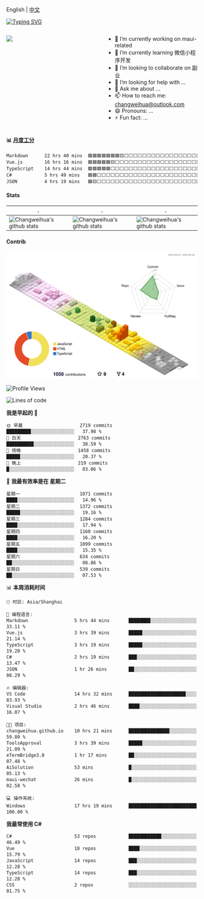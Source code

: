 English | [中文](README_CN.md)

[![Typing SVG](https://readme-typing-svg.herokuapp.com?color=%2336BCF7&center=true&vCenter=true&width=600&lines=Hi+there+👋,+I+am+Chang+Weihua;+Welcome+to+My+Profile!;Over+9+years+of+programming+experience;Always+learning+new+things+)](https://git.io/typing-svg)

<div style="display: grid;gap: 20px;grid-template-columns: repeat(auto-fit, minmax(240px, 1fr));">

[<img src="https://github-readme-stats.vercel.app/api?username=changweihua&show_icons=true&locale=cn" />](https://metrics.lecoq.io/changweihua#gh-light-mode-only)

<div>

- 🔭 I’m currently working on maui-related
- 🌱 I’m currently learning 微信小程序开发
- 👯 I’m looking to collaborate on 副业
- 🤔 I’m looking for help with ...
- 💬 Ask me about ...
- 📫 How to reach me: changweihua@outlook.com
- 😄 Pronouns: ...
- ⚡ Fun fact: ...

</div>

</div>

#### :bar_chart: [月度工分](https://github.com/changweihua/wakapi)

<!--START_SECTION:wakao-->

```txt
Markdown      22 hrs 40 mins  🟩🟩🟩🟩🟩🟩🟩🟨⬜⬜⬜⬜⬜⬜⬜⬜⬜⬜⬜⬜⬜⬜⬜⬜⬜   30.94 %
Vue.js        16 hrs 16 mins  🟩🟩🟩🟩🟩🟨⬜⬜⬜⬜⬜⬜⬜⬜⬜⬜⬜⬜⬜⬜⬜⬜⬜⬜⬜   22.21 %
TypeScript    14 hrs 44 mins  🟩🟩🟩🟩🟩⬜⬜⬜⬜⬜⬜⬜⬜⬜⬜⬜⬜⬜⬜⬜⬜⬜⬜⬜⬜   20.11 %
C#            5 hrs 49 mins   🟩🟩⬜⬜⬜⬜⬜⬜⬜⬜⬜⬜⬜⬜⬜⬜⬜⬜⬜⬜⬜⬜⬜⬜⬜   07.94 %
JSON          4 hrs 19 mins   🟩🟨⬜⬜⬜⬜⬜⬜⬜⬜⬜⬜⬜⬜⬜⬜⬜⬜⬜⬜⬜⬜⬜⬜⬜   05.90 %
```

<!--END_SECTION:wakao-->

#### Stats ####


| .                                                                                                                                            | .                                                                                                                                      | .                                                                                                                                                     |
| -------------------------------------------------------------------------------------------------------------------------------------------- | -------------------------------------------------------------------------------------------------------------------------------------- | ----------------------------------------------------------------------------------------------------------------------------------------------------- |
| ![Changweihua's github stats](https://github-readme-stats.vercel.app/api?username=changweihua&show_icons=true&theme=radical&hide_title=true) | ![Changweihua's github stats](https://github-readme-stats.vercel.app/api/top-langs/?username=changweihua&theme=radical&layout=compact) | ![Changweihua's github stats](https://github-readme-stats.vercel.app/api?username=changweihua&show_icons=true&theme=radical&include_all_commits=true) |


#### Contrib ####

<!--   profile-green-animate -->
![](./profile-3d-contrib/profile-south-season-animate.svg)

<!--START_SECTION:waka-->
![Profile Views](http://img.shields.io/badge/%E4%B8%AA%E4%BA%BA%E8%B5%84%E6%96%99%E8%A7%82%E7%9C%8B%E6%AC%A1%E6%95%B0-0-blue)

![Lines of code](https://img.shields.io/badge/%E4%BB%8E%E3%80%8CHello%20World%E3%80%8D%E8%B5%B7%E6%88%91%E5%B7%B2%E7%BB%8F%E5%86%99%E4%BA%86-24.3%20million%20%E8%A1%8C%E4%BB%A3%E7%A0%81-blue)

**我是早起的 🐤** 

```text
🌞 早晨                     2719 commits        █████████░░░░░░░░░░░░░░░░   37.98 % 
🌆 白天                     2763 commits        ██████████░░░░░░░░░░░░░░░   38.59 % 
🌃 傍晚                     1458 commits        █████░░░░░░░░░░░░░░░░░░░░   20.37 % 
🌙 晚上                     219 commits         █░░░░░░░░░░░░░░░░░░░░░░░░   03.06 % 
```
📅 **我最有效率是在 星期二** 

```text
星期一                      1071 commits        ████░░░░░░░░░░░░░░░░░░░░░   14.96 % 
星期二                      1372 commits        █████░░░░░░░░░░░░░░░░░░░░   19.16 % 
星期三                      1284 commits        ████░░░░░░░░░░░░░░░░░░░░░   17.94 % 
星期四                      1160 commits        ████░░░░░░░░░░░░░░░░░░░░░   16.20 % 
星期五                      1099 commits        ████░░░░░░░░░░░░░░░░░░░░░   15.35 % 
星期六                      634 commits         ██░░░░░░░░░░░░░░░░░░░░░░░   08.86 % 
星期日                      539 commits         ██░░░░░░░░░░░░░░░░░░░░░░░   07.53 % 
```


📊 **本周消耗时间** 

```text
🕑︎ 时区: Asia/Shanghai

💬 编程语言: 
Markdown                 5 hrs 44 mins       ████████░░░░░░░░░░░░░░░░░   33.11 % 
Vue.js                   3 hrs 39 mins       █████░░░░░░░░░░░░░░░░░░░░   21.14 % 
TypeScript               3 hrs 19 mins       █████░░░░░░░░░░░░░░░░░░░░   19.20 % 
C#                       2 hrs 19 mins       ███░░░░░░░░░░░░░░░░░░░░░░   13.47 % 
JSON                     1 hr 26 mins        ██░░░░░░░░░░░░░░░░░░░░░░░   08.29 % 

🔥 编辑器: 
VS Code                  14 hrs 32 mins      █████████████████████░░░░   83.93 % 
Visual Studio            2 hrs 46 mins       ████░░░░░░░░░░░░░░░░░░░░░   16.07 % 

🐱‍💻 项目: 
changweihua.github.io    10 hrs 21 mins      ███████████████░░░░░░░░░░   59.80 % 
ToolsApproval            3 hrs 39 mins       █████░░░░░░░░░░░░░░░░░░░░   21.09 % 
eTermBridge3.0           1 hr 17 mins        ██░░░░░░░░░░░░░░░░░░░░░░░   07.48 % 
AiSolution               53 mins             █░░░░░░░░░░░░░░░░░░░░░░░░   05.13 % 
maui-wechat              26 mins             █░░░░░░░░░░░░░░░░░░░░░░░░   02.58 % 

💻 操作系统: 
Windows                  17 hrs 19 mins      █████████████████████████   100.00 % 
```

**我最常使用 C#** 

```text
C#                       53 repos            ████████████░░░░░░░░░░░░░   46.49 % 
Vue                      18 repos            ████░░░░░░░░░░░░░░░░░░░░░   15.79 % 
JavaScript               14 repos            ███░░░░░░░░░░░░░░░░░░░░░░   12.28 % 
TypeScript               14 repos            ███░░░░░░░░░░░░░░░░░░░░░░   12.28 % 
CSS                      2 repos             ░░░░░░░░░░░░░░░░░░░░░░░░░   01.75 % 
```




<!--END_SECTION:waka-->


<!-- ![](assets/Bottom_down.svg) -->
